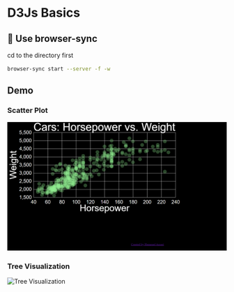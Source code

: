 # D3Js Basics

## 👀 Use browser-sync

cd to the directory first

```bash
browser-sync start --server -f -w
```

## Demo

### Scatter Plot

![Scatter Plot](https://github.com/fruxc/d3js/blob/master/ScatterPlot/scatterplot.png?raw=true "Scatter Plot")

### Tree Visualization

![Tree Visualization](https://github.com/fruxc/d3js/blob/master/TreeVisualization/treegif.gif "Tree Visualization")
